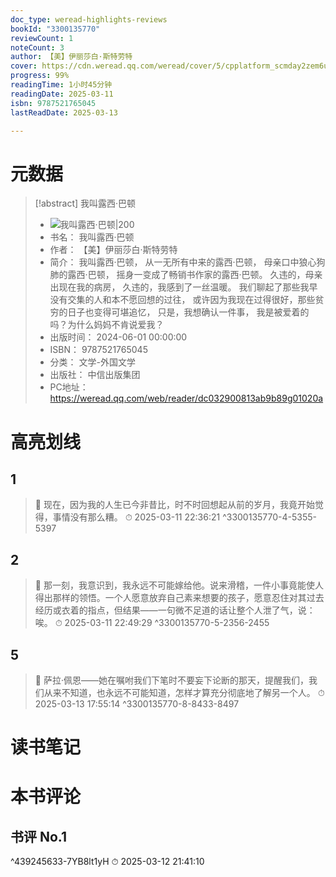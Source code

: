 ```yaml
---
doc_type: weread-highlights-reviews
bookId: "3300135770"
reviewCount: 1
noteCount: 3
author: 【美】伊丽莎白·斯特劳特
cover: https://cdn.weread.qq.com/weread/cover/5/cpplatform_scmday2zem6urrsn659mys/t6_cpplatform_scmday2zem6urrsn659mys1740990375.jpg
progress: 99%
readingTime: 1小时45分钟
readingDate: 2025-03-11
isbn: 9787521765045
lastReadDate: 2025-03-13

---
```

# 元数据
> [!abstract] 我叫露西·巴顿
> - ![ 我叫露西·巴顿|200](https://cdn.weread.qq.com/weread/cover/5/cpplatform_scmday2zem6urrsn659mys/t6_cpplatform_scmday2zem6urrsn659mys1740990375.jpg)
> - 书名： 我叫露西·巴顿
> - 作者： 【美】伊丽莎白·斯特劳特
> - 简介： 我叫露西·巴顿， 从一无所有中来的露西·巴顿， 母亲口中狼心狗肺的露西·巴顿， 摇身一变成了畅销书作家的露西·巴顿。 久违的，母亲出现在我的病房， 久违的，我感到了一丝温暖。 我们聊起了那些我早没有交集的人和本不愿回想的过往， 或许因为我现在过得很好，那些贫穷的日子也变得可堪追忆， 只是，我想确认一件事， 我是被爱着的吗？为什么妈妈不肯说爱我？
> - 出版时间： 2024-06-01 00:00:00
> - ISBN： 9787521765045
> - 分类： 文学-外国文学
> - 出版社： 中信出版集团
> - PC地址：https://weread.qq.com/web/reader/dc032900813ab9b89g01020a

# 高亮划线

## 1

> 📌 现在，因为我的人生已今非昔比，时不时回想起从前的岁月，我竟开始觉得，事情没有那么糟。 
> ⏱ 2025-03-11 22:36:21 ^3300135770-4-5355-5397

## 2

> 📌 那一刻，我意识到，我永远不可能嫁给他。说来滑稽，一件小事竟能使人得出那样的领悟。一个人愿意放弃自己素来想要的孩子，愿意忍住对其过去经历或衣着的指点，但结果——一句微不足道的话让整个人泄了气，说：唉。 
> ⏱ 2025-03-11 22:49:29 ^3300135770-5-2356-2455

## 5

> 📌 萨拉·佩恩——她在嘱咐我们下笔时不要妄下论断的那天，提醒我们，我们从来不知道，也永远不可能知道，怎样才算充分彻底地了解另一个人。 
> ⏱ 2025-03-13 17:55:14 ^3300135770-8-8433-8497

# 读书笔记

# 本书评论

## 书评 No.1 
 ^439245633-7YB8lt1yH
⏱ 2025-03-12 21:41:10

